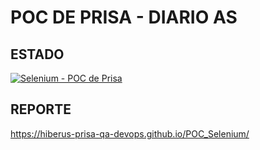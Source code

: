 # POC DE PRISA - DIARIO AS

## ESTADO

[![Selenium - POC de Prisa](https://github.com/hiberus-prisa-qa-devops/POC_Selenium/actions/workflows/prisaPoc.yml/badge.svg)](https://github.com/hiberus-prisa-qa-devops/POC_Selenium/actions/workflows/prisaPoc.yml)

## REPORTE

https://hiberus-prisa-qa-devops.github.io/POC_Selenium/